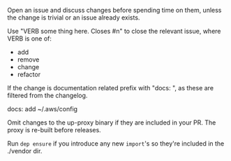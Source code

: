 Open an issue and discuss changes before spending time on them, unless the change is trivial or an issue already exists.

Use "VERB some thing here. Closes #n" to close the relevant issue, where VERB is one of:

  - add
  - remove
  - change
  - refactor

If the change is documentation related prefix with "docs: ", as these are filtered from the changelog.

  docs: add ~/.aws/config

Omit changes to the up-proxy binary if they are included in your PR. The proxy is re-built before releases.

Run `dep ensure` if you introduce any new `import`'s so they're included in the ./vendor dir.
